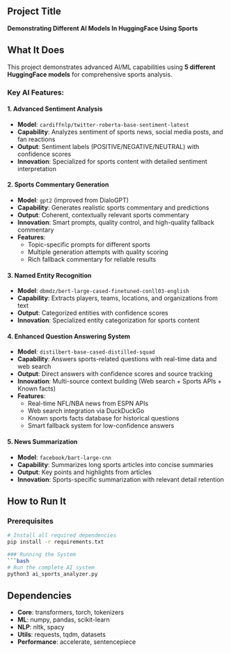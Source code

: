 ## Project Title
**Demonstrating Different AI Models In HuggingFace Using Sports**

## What It Does
This project demonstrates advanced AI/ML capabilities using **5 different HuggingFace models** for comprehensive sports analysis. 

### Key AI Features:

#### **1. Advanced Sentiment Analysis**
- **Model**: `cardiffnlp/twitter-roberta-base-sentiment-latest`
- **Capability**: Analyzes sentiment of sports news, social media posts, and fan reactions
- **Output**: Sentiment labels (POSITIVE/NEGATIVE/NEUTRAL) with confidence scores
- **Innovation**: Specialized for sports content with detailed sentiment interpretation

#### **2. Sports Commentary Generation**
- **Model**: `gpt2` (improved from DialoGPT)
- **Capability**: Generates realistic sports commentary and predictions
- **Output**: Coherent, contextually relevant sports commentary
- **Innovation**: Smart prompts, quality control, and high-quality fallback commentary
- **Features**:
  - Topic-specific prompts for different sports
  - Multiple generation attempts with quality scoring
  - Rich fallback commentary for reliable results

#### **3. Named Entity Recognition**
- **Model**: `dbmdz/bert-large-cased-finetuned-conll03-english`
- **Capability**: Extracts players, teams, locations, and organizations from text
- **Output**: Categorized entities with confidence scores
- **Innovation**: Specialized entity categorization for sports content

#### **4. Enhanced Question Answering System**
- **Model**: `distilbert-base-cased-distilled-squad`
- **Capability**: Answers sports-related questions with real-time data and web search
- **Output**: Direct answers with confidence scores and source tracking
- **Innovation**: Multi-source context building (Web search + Sports APIs + Known facts)
- **Features**: 
  - Real-time NFL/NBA news from ESPN APIs
  - Web search integration via DuckDuckGo
  - Known sports facts database for historical questions
  - Smart fallback system for low-confidence answers

#### **5. News Summarization**
- **Model**: `facebook/bart-large-cnn`
- **Capability**: Summarizes long sports articles into concise summaries
- **Output**: Key points and highlights from articles
- **Innovation**: Sports-specific summarization with relevant detail retention

## How to Run It

### Prerequisites
```bash
# Install all required dependencies
pip install -r requirements.txt

### Running the System
```bash
# Run the complete AI system
python3 ai_sports_analyzer.py
```


## Dependencies
- **Core**: transformers, torch, tokenizers
- **ML**: numpy, pandas, scikit-learn
- **NLP**: nltk, spacy
- **Utils**: requests, tqdm, datasets
- **Performance**: accelerate, sentencepiece

